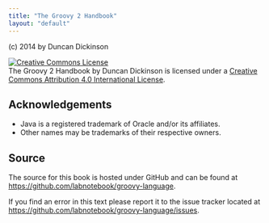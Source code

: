 ```yaml
---
title: "The Groovy 2 Handbook"
layout: "default"
---
```

(c) 2014 by Duncan Dickinson

<a rel="license" href="http://creativecommons.org/licenses/by/4.0/"><img alt="Creative Commons License" style="border-width:0" src="http://i.creativecommons.org/l/by/4.0/88x31.png" /></a><br /><span xmlns:dct="http://purl.org/dc/terms/" href="http://purl.org/dc/dcmitype/Text" property="dct:title" rel="dct:type">The Groovy 2 Handbook</span> by <span xmlns:cc="http://creativecommons.org/ns#" property="cc:attributionName">Duncan Dickinson</span> is licensed under a <a rel="license" href="http://creativecommons.org/licenses/by/4.0/">Creative Commons Attribution 4.0 International License</a>.

## Acknowledgements
-  Java is a registered trademark of Oracle and/or its affiliates. 
-  Other names may be trademarks of their respective owners. 

## Source
The source for this book is hosted under GitHub and can be found at <https://github.com/labnotebook/groovy-language>.

If you find an error in this text please report it to the issue tracker located at <https://github.com/labnotebook/groovy-language/issues>.